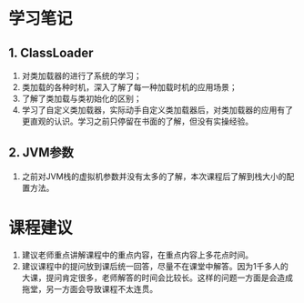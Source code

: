 # 学习笔记

## 1. ClassLoader

1. 对类加载器的进行了系统的学习；
2. 类加载的各种时机，深入了解了每一种加载时机的应用场景；
3. 了解了类加载与类初始化的区别；
4. 学习了自定义类加载器，实际动手自定义类加载器后，对类加载器的应用有了更直观的认识。学习之前只停留在书面的了解，但没有实操经验。

## 2. JVM参数

1. 之前对JVM栈的虚拟机参数并没有太多的了解，本次课程后了解到栈大小的配置方法。



# 课程建议

1. 建议老师重点讲解课程中的重点内容，在重点内容上多花点时间。
2. 建议课程中的提问放到课后统一回答，尽量不在课堂中解答。因为1千多人的大课，提问肯定很多，老师解答的时间会比较长。这样的问题一方面是会造成拖堂，另一方面会导致课程不太连贯。